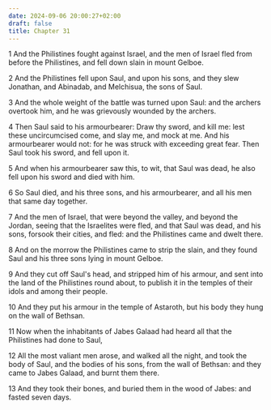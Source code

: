 ```yaml
---
date: 2024-09-06 20:00:27+02:00
draft: false
title: Chapter 31
---
```




1 And the Philistines fought against Israel, and the men of Israel fled from before the Philistines, and fell down slain in mount Gelboe.

2 And the Philistines fell upon Saul, and upon his sons, and they slew Jonathan, and Abinadab, and Melchisua, the sons of Saul.

3 And the whole weight of the battle was turned upon Saul: and the archers overtook him, and he was grievously wounded by the archers.

4 Then Saul said to his armourbearer: Draw thy sword, and kill me: lest these uncircumcised come, and slay me, and mock at me. And his armourbearer would not: for he was struck with exceeding great fear. Then Saul took his sword, and fell upon it.

5 And when his armourbearer saw this, to wit, that Saul was dead, he also fell upon his sword and died with him.

6 So Saul died, and his three sons, and his armourbearer, and all his men that same day together.

7 And the men of Israel, that were beyond the valley, and beyond the Jordan, seeing that the Israelites were fled, and that Saul was dead, and his sons, forsook their cities, and fled: and the Philistines came and dwelt there.

8 And on the morrow the Philistines came to strip the slain, and they found Saul and his three sons lying in mount Gelboe.

9 And they cut off Saul's head, and stripped him of his armour, and sent into the land of the Philistines round about, to publish it in the temples of their idols and among their people.

10 And they put his armour in the temple of Astaroth, but his body they hung on the wall of Bethsan.

11 Now when the inhabitants of Jabes Galaad had heard all that the Philistines had done to Saul,

12 All the most valiant men arose, and walked all the night, and took the body of Saul, and the bodies of his sons, from the wall of Bethsan: and they came to Jabes Galaad, and burnt them there.

13 And they took their bones, and buried them in the wood of Jabes: and fasted seven days.

